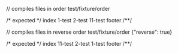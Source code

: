 // compiles files in order
test/fixture/order

/* expected */
index
1-test
2-test
11-test
footer
/**/

// compiles files in reverse order
test/fixture/order
{"reverse": true}

/* expected */
index
11-test
2-test
1-test
footer
/**/